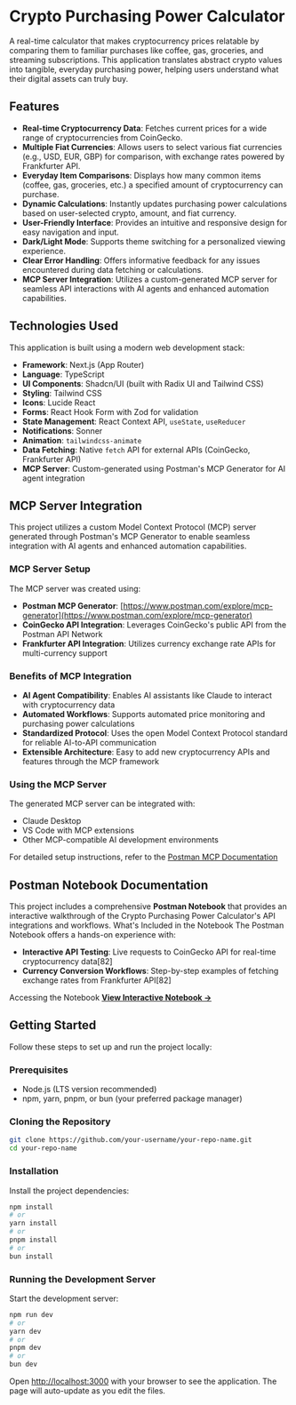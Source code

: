 # Crypto Purchasing Power Calculator
A real-time calculator that makes cryptocurrency prices relatable by comparing them to familiar purchases like coffee, gas, groceries, and streaming subscriptions. This application translates abstract crypto values into tangible, everyday purchasing power, helping users understand what their digital assets can truly buy.

## Features
*   **Real-time Cryptocurrency Data**: Fetches current prices for a wide range of cryptocurrencies from CoinGecko.
*   **Multiple Fiat Currencies**: Allows users to select various fiat currencies (e.g., USD, EUR, GBP) for comparison, with exchange rates powered by Frankfurter API.
*   **Everyday Item Comparisons**: Displays how many common items (coffee, gas, groceries, etc.) a specified amount of cryptocurrency can purchase.
*   **Dynamic Calculations**: Instantly updates purchasing power calculations based on user-selected crypto, amount, and fiat currency.
*   **User-Friendly Interface**: Provides an intuitive and responsive design for easy navigation and input.
*   **Dark/Light Mode**: Supports theme switching for a personalized viewing experience.
*   **Clear Error Handling**: Offers informative feedback for any issues encountered during data fetching or calculations.
*   **MCP Server Integration**: Utilizes a custom-generated MCP server for seamless API interactions with AI agents and enhanced automation capabilities.

## Technologies Used
This application is built using a modern web development stack:
*   **Framework**: Next.js (App Router)
*   **Language**: TypeScript
*   **UI Components**: Shadcn/UI (built with Radix UI and Tailwind CSS)
*   **Styling**: Tailwind CSS
*   **Icons**: Lucide React
*   **Forms**: React Hook Form with Zod for validation
*   **State Management**: React Context API, `useState`, `useReducer`
*   **Notifications**: Sonner
*   **Animation**: `tailwindcss-animate`
*   **Data Fetching**: Native `fetch` API for external APIs (CoinGecko, Frankfurter API)
*   **MCP Server**: Custom-generated using Postman's MCP Generator for AI agent integration

## MCP Server Integration
This project utilizes a custom Model Context Protocol (MCP) server generated through Postman's MCP Generator to enable seamless integration with AI agents and enhanced automation capabilities.

### MCP Server Setup
The MCP server was created using:
- **Postman MCP Generator**: [https://www.postman.com/explore/mcp-generator](https://www.postman.com/explore/mcp-generator)
- **CoinGecko API Integration**: Leverages CoinGecko's public API from the Postman API Network
- **Frankfurter API Integration**: Utilizes currency exchange rate APIs for multi-currency support

### Benefits of MCP Integration
- **AI Agent Compatibility**: Enables AI assistants like Claude to interact with cryptocurrency data
- **Automated Workflows**: Supports automated price monitoring and purchasing power calculations
- **Standardized Protocol**: Uses the open Model Context Protocol standard for reliable AI-to-API communication
- **Extensible Architecture**: Easy to add new cryptocurrency APIs and features through the MCP framework

### Using the MCP Server
The generated MCP server can be integrated with:
- Claude Desktop
- VS Code with MCP extensions
- Other MCP-compatible AI development environments

For detailed setup instructions, refer to the [Postman MCP Documentation](https://learning.postman.com/docs/postman-ai-developer-tools/mcp-servers/overview/)

## Postman Notebook Documentation
This project includes a comprehensive **Postman Notebook** that provides an interactive walkthrough of the Crypto Purchasing Power Calculator's API integrations and workflows.
What's Included in the Notebook
The Postman Notebook offers a hands-on experience with:
- **Interactive API Testing**: Live requests to CoinGecko API for real-time cryptocurrency data[82]
- **Currency Conversion Workflows**: Step-by-step examples of fetching exchange rates from Frankfurter API[82]

Accessing the Notebook
   **[View Interactive Notebook →](https://documenter.postman.com/view/your-notebook-id/your-notebook-key)**


## Getting Started
Follow these steps to set up and run the project locally:

### Prerequisites
*   Node.js (LTS version recommended)
*   npm, yarn, pnpm, or bun (your preferred package manager)


### Cloning the Repository

```bash
git clone https://github.com/your-username/your-repo-name.git
cd your-repo-name
```

### Installation

Install the project dependencies:

```bash
npm install
# or
yarn install
# or
pnpm install
# or
bun install
```

### Running the Development Server

Start the development server:

```bash
npm run dev
# or
yarn dev
# or
pnpm dev
# or
bun dev
```

Open [http://localhost:3000](http://localhost:3000) with your browser to see the application. The page will auto-update as you edit the files.

